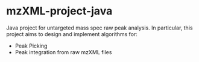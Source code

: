 # mzXML-project-java
Java project for untargeted mass spec raw peak analysis. In particular, this project aims to design and implement 
algorithms for:
- Peak Picking
- Peak integration
from raw mzXML files
